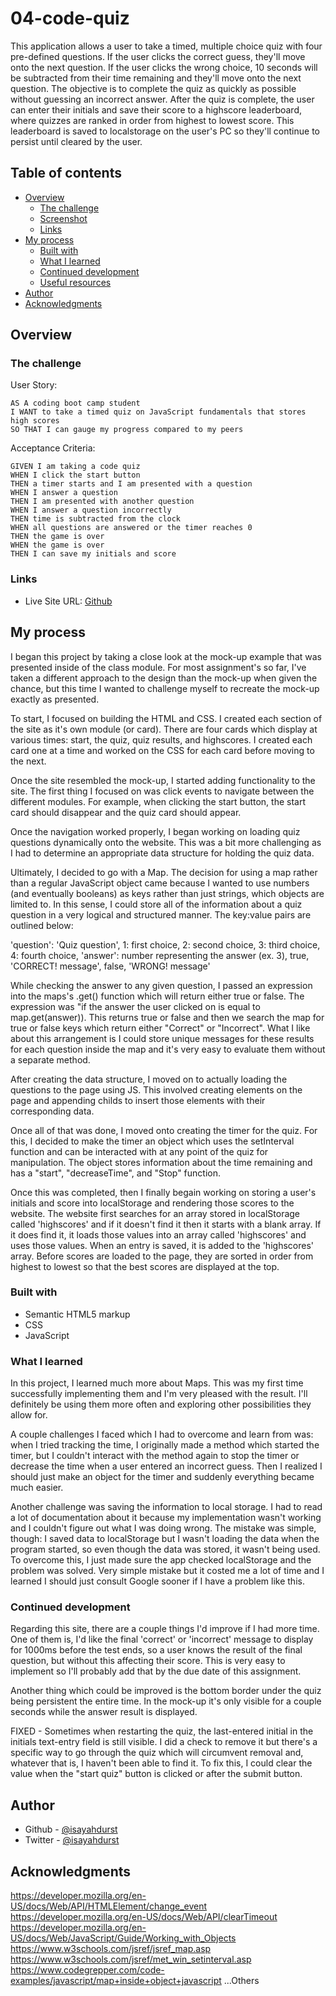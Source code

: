 # 04-code-quiz

This application allows a user to take a timed, multiple choice quiz with four pre-defined questions. If the user clicks the correct guess, they'll move onto the next question. If the user clicks the wrong choice, 10 seconds will be subtracted from their time remaining and they'll move onto the next question. The objective is to complete the quiz as quickly as possible without guessing an incorrect answer. After the quiz is complete, the user can enter their initials and save their score to a highscore leaderboard, where quizzes are ranked in order from highest to lowest score. This leaderboard is saved to localstorage on the user's PC so they'll continue to persist until cleared by the user.

## Table of contents

- [Overview](#overview)
  - [The challenge](#the-challenge)
  - [Screenshot](#screenshot)
  - [Links](#links)
- [My process](#my-process)
  - [Built with](#built-with)
  - [What I learned](#what-i-learned)
  - [Continued development](#continued-development)
  - [Useful resources](#useful-resources)
- [Author](#author)
- [Acknowledgments](#acknowledgments)

## Overview

### The challenge

User Story:

```
AS A coding boot camp student
I WANT to take a timed quiz on JavaScript fundamentals that stores high scores
SO THAT I can gauge my progress compared to my peers
```

Acceptance Criteria:

```
GIVEN I am taking a code quiz
WHEN I click the start button
THEN a timer starts and I am presented with a question
WHEN I answer a question
THEN I am presented with another question
WHEN I answer a question incorrectly
THEN time is subtracted from the clock
WHEN all questions are answered or the timer reaches 0
THEN the game is over
WHEN the game is over
THEN I can save my initials and score
```

### Links

- Live Site URL: [Github](https://isayahdurst.github.io/04-code-quiz)

## My process

I began this project by taking a close look at the mock-up example that was presented inside of the class module. For most assignment's so far, I've taken a different approach to the design than the mock-up when given the chance, but this time I wanted to challenge myself to recreate the mock-up exactly as presented.

To start, I focused on building the HTML and CSS. I created each section of the site as it's own module (or card). There are four cards which display at various times: start, the quiz, quiz results, and highscores. I created each card one at a time and worked on the CSS for each card before moving to the next.

Once the site resembled the mock-up, I started adding functionality to the site. The first thing I focused on was click events to navigate between the different modules. For example, when clicking the start button, the start card should disappear and the quiz card should appear.

Once the navigation worked properly, I began working on loading quiz questions dynamically onto the website. This was a bit more challenging as I had to determine an appropriate data structure for holding the quiz data.

Ultimately, I decided to go with a Map. The decision for using a map rather than a regular JavaScript object came because I wanted to use numbers (and eventually booleans) as keys rather than just strings, which objects are limited to. In this sense, I could store all of the information about a quiz question in a very logical and structured manner. The key:value pairs are outlined below:

'question': 'Quiz question',
1: first choice,
2: second choice,
3: third choice,
4: fourth choice,
'answer': number representing the answer (ex. 3),
true, 'CORRECT! message',
false, 'WRONG! message'

While checking the answer to any given question, I passed an expression into the maps's .get() function which will return either true or false. The expression was "if the answer the user clicked on is equal to map.get(answer)). This returns true or false and then we search the map for true or false keys which return either "Correct" or "Incorrect". What I like about this arrangement is I could store unique messages for these results for each question inside the map and it's very easy to evaluate them without a separate method.

After creating the data structure, I moved on to actually loading the questions to the page using JS. This involved creating elements on the page and appending childs to insert those elements with their corresponding data.

Once all of that was done, I moved onto creating the timer for the quiz. For this, I decided to make the timer an object which uses the setInterval function and can be interacted with at any point of the quiz for manipulation. The object stores information about the time remaining and has a "start", "decreaseTime", and "Stop" function.

Once this was completed, then I finally begain working on storing a user's initials and score into localStorage and rendering those scores to the website. The website first searches for an array stored in localStorage called 'highscores' and if it doesn't find it then it starts with a blank array. If it does find it, it loads those values into an array called 'highscores' and uses those values. When an entry is saved, it is added to the 'highscores' array. Before scores are loaded to the page, they are sorted in order from highest to lowest so that the best scores are displayed at the top.

### Built with

- Semantic HTML5 markup
- CSS
- JavaScript

### What I learned

In this project, I learned much more about Maps. This was my first time successfully implementing them and I'm very pleased with the result. I'll definitely be using them more often and exploring other possibilities they allow for.

A couple challenges I faced which I had to overcome and learn from was: when I tried tracking the time, I originally made a method which started the timer, but I couldn't interact with the method again to stop the timer or decrease the time when a user entered an incorrect guess. Then I realized I should just make an object for the timer and suddenly everything became much easier.

Another challenge was saving the information to local storage. I had to read a lot of documentation about it because my implementation wasn't working and I couldn't figure out what I was doing wrong. The mistake was simple, though: I saved data to localStorage but I wasn't loading the data when the program started, so even though the data was stored, it wasn't being used. To overcome this, I just made sure the app checked localStorage and the problem was solved. Very simple mistake but it costed me a lot of time and I learned I should just consult Google sooner if I have a problem like this.

### Continued development

Regarding this site, there are a couple things I'd improve if I had more time. One of them is, I'd like the final 'correct' or 'incorrect' message to display for 1000ms before the test ends, so a user knows the result of the final question, but without this affecting their score. This is very easy to implement so I'll probably add that by the due date of this assignment.

Another thing which could be improved is the bottom border under the quiz being persistent the entire time. In the mock-up it's only visible for a couple seconds while the answer result is displayed.

FIXED - Sometimes when restarting the quiz, the last-entered initial in the initials text-entry field is still visible. I did a check to remove it but there's a specific way to go through the quiz which will circumvent removal and, whatever that is, I haven't been able to find it. To fix this, I could clear the value when the "start quiz" button is clicked or after the submit button.

## Author

- Github - [@isayahdurst](https://www.github.com/isayahdurst)
- Twitter - [@isayahdurst](https://www.twitter.com/isayahdurst)

## Acknowledgments

https://developer.mozilla.org/en-US/docs/Web/API/HTMLElement/change_event
https://developer.mozilla.org/en-US/docs/Web/API/clearTimeout
https://developer.mozilla.org/en-US/docs/Web/JavaScript/Guide/Working_with_Objects
https://www.w3schools.com/jsref/jsref_map.asp
https://www.w3schools.com/jsref/met_win_setinterval.asp
https://www.codegrepper.com/code-examples/javascript/map+inside+object+javascript
...Others
